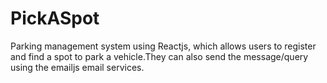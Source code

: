 # PickASpot
Parking management system using Reactjs, which allows users to register and find a spot to park
a vehicle.They can also send the message/query using the emailjs email services.






